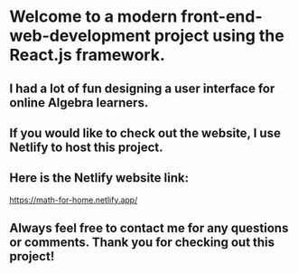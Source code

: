 # Welcome to a modern front-end-web-development project using the React.js framework.



## I had a lot of fun designing a user interface for online Algebra learners. 


## If you would like to check out the website, I use Netlify to host this project. 

## Here is the Netlify website link: 

https://math-for-home.netlify.app/


## Always feel free to contact me for any questions or comments. Thank you for checking out this project!